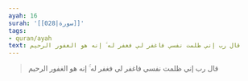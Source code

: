 ```yaml
---
ayah: 16
surah: '[[028|سورة]]'
tags:
- quran/ayah
text: قال رب إني ظلمت نفسي فاغفر لي فغفر له ۚ إنه هو الغفور الرحيم
---
```

> قال رب إني ظلمت نفسي فاغفر لي فغفر له ۚ إنه هو الغفور الرحيم
